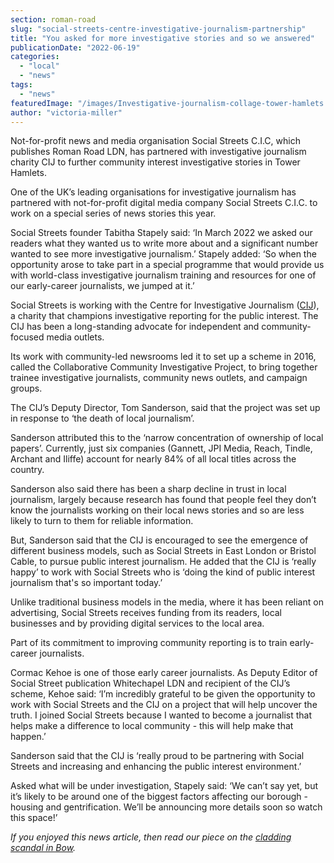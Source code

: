 ```yaml
---
section: roman-road
slug: "social-streets-centre-investigative-journalism-partnership"
title: "You asked for more investigative stories and so we answered"
publicationDate: "2022-06-19"
categories: 
  - "local"
  - "news"
tags: 
  - "news"
featuredImage: "/images/Investigative-journalism-collage-tower-hamlets.jpg"
author: "victoria-miller"
---
```


Not-for-profit news and media organisation Social Streets C.I.C, which publishes Roman Road LDN, has partnered with investigative journalism charity CIJ to further community interest investigative stories in Tower Hamlets. 

One of the UK’s leading organisations for investigative journalism has partnered with not-for-profit digital media company Social Streets C.I.C. to work on a special series of news stories this year.

Social Streets founder Tabitha Stapely said: ‘In March 2022 we asked our readers what they wanted us to write more about and a significant number wanted to see more investigative journalism.’ Stapely added: ‘So when the opportunity arose to take part in a special programme that would provide us with world-class investigative journalism training and resources for one of our early-career journalists, we jumped at it.’

Social Streets is working with the Centre for Investigative Journalism ([CIJ](https://tcij.org/)), a charity that champions investigative reporting for the public interest. The CIJ has been a long-standing advocate for independent and community-focused media outlets.

Its work with community-led newsrooms led it to set up a scheme in 2016, called the Collaborative Community Investigative Project, to bring together trainee investigative journalists, community news outlets, and campaign groups.

The CIJ’s Deputy Director, Tom Sanderson, said that the project was set up in response to ‘the death of local journalism’. 

Sanderson attributed this to the ‘narrow concentration of ownership of local papers’. Currently, just six companies (Gannett, JPI Media, Reach, Tindle, Archant and Iliffe) account for nearly 84% of all local titles across the country. 

Sanderson also said there has been a sharp decline in trust in local journalism, largely because research has found that people feel they don’t know the journalists working on their local news stories and so are less likely to turn to them for reliable information.

But, Sanderson said that the CIJ is encouraged to see the emergence of different business models, such as Social Streets in East London or Bristol Cable, to pursue public interest journalism. He added that the CIJ is ‘really happy’ to work with Social Streets who is ‘doing the kind of public interest journalism that's so important today.’ 

Unlike traditional business models in the media, where it has been reliant on advertising, Social Streets receives funding from its readers, local businesses and by providing digital services to the local area.

Part of its commitment to improving community reporting is to train early-career journalists. 

Cormac Kehoe is one of those early career journalists. As Deputy Editor of Social Street publication Whitechapel LDN and recipient of the CIJ’s  scheme, Kehoe said: ‘I’m incredibly grateful to be given the opportunity to work with Social Streets and the CIJ on a project that will help uncover the truth. I joined Social Streets because I wanted to become a journalist that helps make a difference to local community - this will help make that happen.’ 

Sanderson said that the CIJ is ‘really proud to be partnering with Social Streets and increasing and enhancing the public interest environment.’

Asked what will be under investigation, Stapely said: ‘We can’t say yet, but it’s likely to be around one of the biggest factors affecting our borough - housing and gentrification. We’ll be announcing more details soon so watch this space!’

_If you enjoyed this news article, then read our piece on the [cladding scandal in Bow](https://romanroadlondon.com/cladding-scandal-mojo-fire-safety/)._


